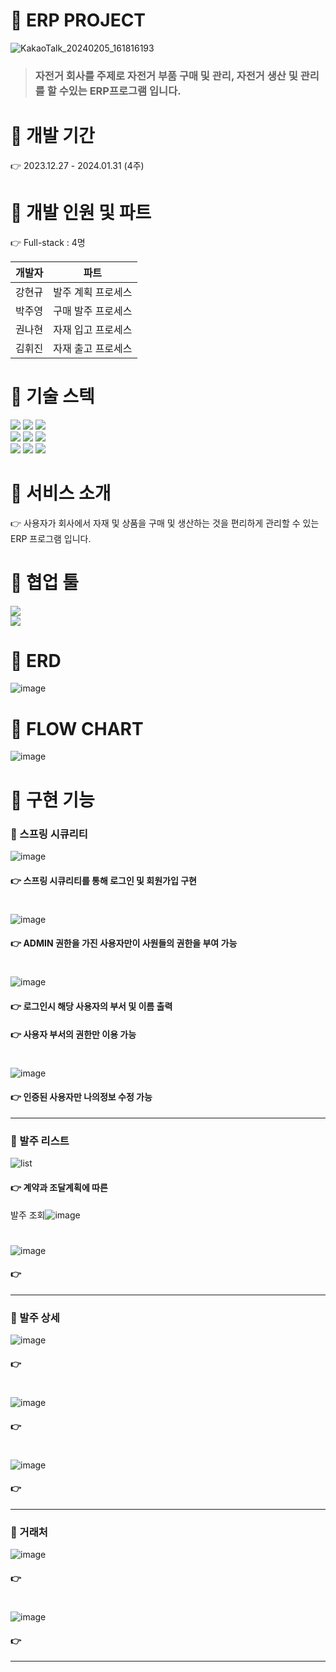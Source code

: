 # :blue_heart: ERP PROJECT
![KakaoTalk_20240205_161816193](https://github.com/skgusskgusgg/ERP-PROJECT-Java/assets/92068041/e646635e-452f-4a16-a867-1c7f280792a1)

> ### 자전거 회사를 주제로 자전거 부품 구매 및 관리, 자전거 생산 및 관리를 할 수있는 ERP프로그램 입니다.



# :blue_heart: 개발 기간
:point_right: 2023.12.27 - 2024.01.31 (4주)



#  :blue_heart: 개발 인원 및 파트
:point_right: Full-stack : 4명

|개발자                 |파트                |
|---------------------|-------------------|
|강현규                 |발주 계획 프로세스|
|박주영                 |구매 발주 프로세스|
|권나현                 |자재 입고 프로세스|
|김휘진                 |자재 출고 프로세스|



# :blue_heart: 기술 스텍
<img src="https://img.shields.io/badge/Java-3766AB?style=flat-square&logo=OpenJDK&logoColor=white"/> <img src="https://img.shields.io/badge/SpringBoot-6DB33F?style=flat-square&logo=SpringBoot&logoColor=white"/> 
<img src="https://img.shields.io/badge/Gradle-02303A?style=flat-square&logo=Gradle&logoColor=white"/> <br>  <img src="https://img.shields.io/badge/MySQL-4479A1?style=flat-square&logo=MySQL&logoColor=white"/> <img src="https://img.shields.io/badge/HTML-E34F26?style=flat-square&logo=HTML5&logoColor=white"/> 
<img src="https://img.shields.io/badge/CSS-1572B6?style=flat-square&logo=CSS3&logoColor=white"/> <br> <img src="https://img.shields.io/badge/JavaScript-F7DF1E?style=flat-square&logo=JavaScript&logoColor=white"/> 
<img src="https://img.shields.io/badge/thymeleaf-005F0F?style=flat-square&logo=thymeleaf&logoColor=white"/> <img src="https://img.shields.io/badge/jQuery-0769AD?style=flat-square&logo=jQuery&logoColor=white"/>



# :blue_heart: 서비스 소개
:point_right: 사용자가 회사에서 자재 및 상품을 구매 및 생산하는 것을 편리하게 관리할 수 있는 ERP 프로그램 입니다.



# :blue_heart: 협업 툴
<img src="https://img.shields.io/badge/WBS-00AC47?style=flat-square&logo=Wbs&logoColor=white"/> <br>
<img src="https://img.shields.io/badge/GitHub-181717?style=flat-square&logo=GitHub&logoColor=white"/>



# :blue_heart: ERD
![image](https://github.com/skgusskgusgg/ERP-PROJECT-Java/assets/92068041/549b62fc-df61-4b2d-8eea-cc453e668d53)



# :blue_heart: FLOW CHART
![image](https://github.com/skgusskgusgg/ERP-PROJECT-Java/assets/92068041/faad2881-5b62-4c11-ba35-df87bec2a9ba)



# :blue_heart: 구현 기능
### :open_file_folder: 스프링 시큐리티
![image](https://github.com/skgusskgusgg/ERP-PROJECT-Java/assets/92068041/1e1c4d00-6e83-4351-89bc-7fe53e638d47)

#### :point_right: 스프링 시큐리티를 통해 로그인 및 회원가입 구현
#

![image](https://github.com/skgusskgusgg/ERP-PROJECT-Java/assets/92068041/4b8fb853-aee4-413b-ab3d-810aece35265)

#### :point_right: ADMIN 권한을 가진 사용자만이 사원들의 권한을 부여 가능
#

![image](https://github.com/skgusskgusgg/ERP-PROJECT-Java/assets/92068041/fbcd4d9f-33eb-4dc5-a03b-3c2cf21fa660)

#### :point_right: 로그인시 해당 사용자의 부서 및 이름 출력
#### :point_right: 사용자 부서의 권한만 이용 가능
#

![image](https://github.com/skgusskgusgg/ERP-PROJECT-Java/assets/92068041/7eea4892-1dfe-454a-a45b-1909c8a07134)

#### :point_right: 인증된 사용자만 나의정보 수정 가능


***

### :open_file_folder: 발주 리스트
![list](https://github.com/juyeongezen/guru/assets/151706785/77fae841-c954-40d2-8d27-4327b8f2eb18)

#### :point_right: 계약과 조달계획에 따른
발주 조회![image](https://github.com/juyeongezen/guru/assets/151706785/f6f9baed-451b-40a7-8b22-cac18c70f865)

#

![image](https://github.com/skgusskgusgg/ERP-PROJECT-Java/assets/92068041/31a27968-1444-49f3-920c-a35a148e54d0)

#### :point_right: 

*** 

### :open_file_folder: 발주 상세
![image](https://github.com/juyeongezen/guru/assets/151706785/a38cfd30-e661-4af4-a0b3-23dce1460446)

#### :point_right: 
#

![image](https://github.com/skgusskgusgg/ERP-PROJECT-Java/assets/92068041/eb695753-a556-4ca6-9017-895532e2b3b5)

#### :point_right: 
#

![image](https://github.com/skgusskgusgg/ERP-PROJECT-Java/assets/92068041/1fd16451-8ae1-4829-a4a8-f999d7f79632)

#### :point_right: 

***

### :open_file_folder: 거래처
![image](https://github.com/skgusskgusgg/ERP-PROJECT-Java/assets/92068041/d3f2f9af-45d5-402e-9b29-1bee95b2a222)

#### :point_right: 
#

![image](https://github.com/skgusskgusgg/ERP-PROJECT-Java/assets/92068041/334797f6-e89f-49b1-978c-de47aca13564)

#### :point_right: 

***
